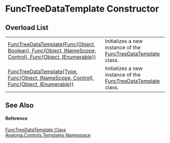 # FuncTreeDataTemplate Constructor


## Overload List
<table>
<tr>
<td><a href="M_Avalonia_Controls_Templates_FuncTreeDataTemplate__ctor">FuncTreeDataTemplate(Func(Object, Boolean), Func(Object, INameScope, Control), Func(Object, IEnumerable))</a></td>
<td>Initializes a new instance of the <a href="T_Avalonia_Controls_Templates_FuncTreeDataTemplate">FuncTreeDataTemplate</a> class.</td>
</tr>
<tr>
<td><a href="M_Avalonia_Controls_Templates_FuncTreeDataTemplate__ctor_1">FuncTreeDataTemplate(Type, Func(Object, INameScope, Control), Func(Object, IEnumerable))</a></td>
<td>Initializes a new instance of the <a href="T_Avalonia_Controls_Templates_FuncTreeDataTemplate">FuncTreeDataTemplate</a> class.</td>
</tr>
</table>

## See Also


#### Reference
<a href="T_Avalonia_Controls_Templates_FuncTreeDataTemplate">FuncTreeDataTemplate Class</a>  
<a href="N_Avalonia_Controls_Templates">Avalonia.Controls.Templates Namespace</a>  

